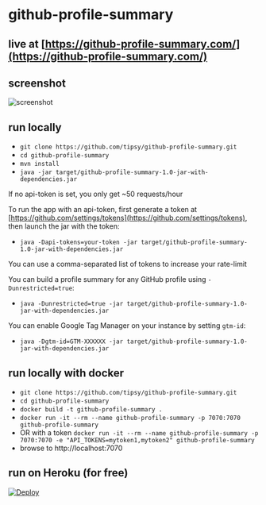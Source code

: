 # github-profile-summary

## live at [https://github-profile-summary.com/](https://github-profile-summary.com/)

## screenshot
![screenshot](https://user-images.githubusercontent.com/1521451/34072014-4451dbf6-e280-11e7-90a7-32ad1f313541.PNG)

## run locally
* `git clone https://github.com/tipsy/github-profile-summary.git`
* `cd github-profile-summary`
* `mvn install`
* `java -jar target/github-profile-summary-1.0-jar-with-dependencies.jar`

If no api-token is set, you only get ~50 requests/hour

To run the app with an api-token, first generate a token at
[https://github.com/settings/tokens](https://github.com/settings/tokens),
then launch the jar with the token:

* `java -Dapi-tokens=your-token -jar target/github-profile-summary-1.0-jar-with-dependencies.jar`

You can use a comma-separated list of tokens to increase your rate-limit

You can build a profile summary for any GitHub profile using `-Dunrestricted=true`:

* `java -Dunrestricted=true -jar target/github-profile-summary-1.0-jar-with-dependencies.jar`

You can enable Google Tag Manager on your instance by setting `gtm-id`:

* `java -Dgtm-id=GTM-XXXXXX -jar target/github-profile-summary-1.0-jar-with-dependencies.jar`

## run locally with docker

* `git clone https://github.com/tipsy/github-profile-summary.git`
* `cd github-profile-summary`
* `docker build -t github-profile-summary .`
* `docker run -it --rm --name github-profile-summary -p 7070:7070 github-profile-summary`
* OR with a token `docker run -it --rm --name github-profile-summary -p 7070:7070 -e "API_TOKENS=mytoken1,mytoken2" github-profile-summary`
* browse to http://localhost:7070

## run on Heroku (for free)

[![Deploy](https://www.herokucdn.com/deploy/button.svg)](https://heroku.com/deploy)
